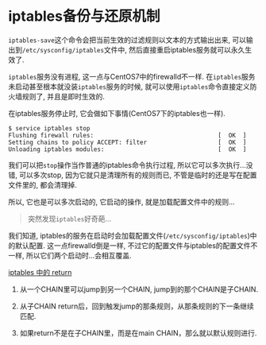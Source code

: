 # iptables备份与还原机制

`iptables-save`这个命令会把当前生效的过滤规则以文本的方式输出出来, 可以输出到`/etc/sysconfig/iptables`文件中, 然后直接重启iptables服务就可以永久生效了.

`iptables`服务没有进程, 这一点与CentOS7中的firewalld不一样. 在`iptables`服务未启动甚至根本就没装`iptables`服务的时候, 就可以使用`iptables`命令直接定义防火墙规则了, 并且是即时生效的.

在iptables服务停止时, 它会做如下事情(CentOS7下的iptables也一样).

```
$ service iptables stop
Flushing firewall rules:                                   [  OK  ]
Setting chains to policy ACCEPT: filter                    [  OK  ]
Unloading iptables modules:                                [  OK  ]
```

我们可以把`stop`操作当作普通的iptables命令执行过程, 所以它可以多次执行...没错, 可以多次stop, 因为它就只是清理所有的规则而已, 不管是临时的还是写在配置文件里的, 都会清理掉.

所以, 它也是可以多次启动的, 它启动的操作, 就是加载配置文件中的规则...

> 突然发现`iptables`好奇葩...

我们知道, iptables的服务在启动时会加载配置文件(`/etc/sysconfig/iptables`)中的默认配置. 这一点firewalld倒是一样, 不过它的配置文件与iptables的配置文件不一样, 所以它们两个启动时...会相互覆盖.

[iptables 中的 return](http://bbs.csdn.net/topics/340237926)

1. 从一个CHAIN里可以jump到另一个CHAIN, jump到的那个CHAIN是子CHAIN.

2. 从子CHAIN return后，回到触发jump的那条规则，从那条规则的下一条继续匹配.

3. 如果return不是在子CHAIN里，而是在main CHAIN，那么就以默认规则进行.
